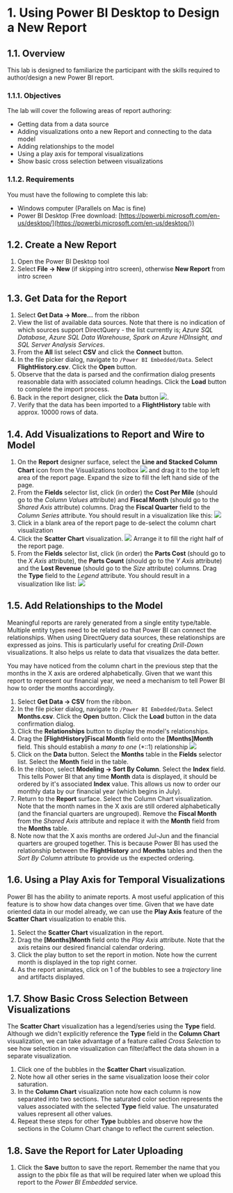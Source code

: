 # 1. Using Power BI Desktop to Design a New Report
## 1.1. Overview
This lab is designed to familiarize the participant with the skills required to author/design a new Power BI report. 

### 1.1.1. Objectives

The lab will cover the following areas of report authoring:

- Getting data from a data source
- Adding visualizations onto a new Report and connecting to the data model
- Adding relationships to the model
- Using a play axis for temporal visualizations
- Show basic cross selection between visualizations

### 1.1.2. Requirements

You must have the following to complete this lab:

- Windows computer (Parallels on Mac is fine)
- Power BI Desktop (Free download: [https://powerbi.microsoft.com/en-us/desktop/](https://powerbi.microsoft.com/en-us/desktop/))

## 1.2. Create a New Report

1. Open the Power BI Desktop tool
2. Select **File -> New** (if skipping intro screen), otherwise **New Report** from intro screen

## 1.3. Get Data for the Report

1. Select **Get Data -> More...** from the ribbon
2. View the list of available data sources. Note that there is no indication of which sources support DirectQuery - the list currently is; *Azure SQL Database, Azure SQL Data Warehouse, Spark on Azure HDInsight, and SQL Server Analysis Services*.
3. From the **All** list select **CSV** and click the **Connect** button.
4. In the file picker dialog, navigate to `/Power BI Embedded/Data`. Select **FlightHistory.csv**. Click the **Open** button.
5. Observe that the data is parsed and the confirmation dialog presents reasonable data with associated column headings. Click the **Load** button to complete the import process.
6. Back in the report designer, click the **Data** button ![](./imgs/1.3.DataButton.png).
7. Verify that the data has been imported to a **FlightHistory** table with approx. 10000 rows of data.     

## 1.4. Add Visualizations to Report and Wire to Model

1. On the **Report** designer surface, select the **Line and Stacked Column Chart** icon from the Visualizations toolbox ![](./imgs/1.4.ColumnChartToolboxIcon.png) and drag it to the top left area of the report page. Expand the size to fill the left hand side of the page.
2.  From the **Fields** selector list, click (in order) the **Cost Per Mile** (should go to the *Column Values* attribute) and **Fiscal Month** (should go to the *Shared Axis* attribute) columns. Drag the **Fiscal Quarter** field to the *Column Series* attribute. You should result in a visualization like this: ![](./imgs/1.4.ColumnChartVisualization.png)
3.  Click in a blank area of the report page to de-select the column chart visualization
4.  Click the **Scatter Chart** visualization. ![](./imgs/1.4.ScatterChartToolboxIcon.png) Arrange it to fill the right half of the report page.
5.  From the **Fields** selector list, click (in order) the **Parts Cost** (should go to the *X Axis* attribute),  the **Parts Count** (should go to the *Y Axis* attribute) and the **Lost Revenue** (should go to the *Size* attribute) columns. Drag the **Type** field to the *Legend* attribute. You should result in a visualization like list: ![](./imgs/1.4.ScatterChartVisualization.png)

## 1.5. Add Relationships to the Model

Meaningful reports are rarely generated from a single entity type/table. Multiple entity types need to be related so that Power BI can connect the relationships. When using DirectQuery data sources, these relationships are expressed as joins. This is particularly useful for creating *Drill-Down* visualizations. It also helps us relate to data that visualizes the data better.

You may have noticed from the column chart in the previous step that the months in the X axis are ordered alphabetically. Given that we want this report to represent our financial year, we need a mechanism to tell Power BI how to order the months accordingly.

1. Select **Get Data -> CSV** from the ribbon. 
2. In the file picker dialog, navigate to `/Power BI Embedded/Data`. Select **Months.csv**. Click the **Open** button. Click the **Load** button in the data confirmation dialog.
3. Click the **Relationships** button to display the model's relationships.
4. Drag the **[FlightHistory]Fiscal Month** field onto the **[Months]Month** field. This should establish a *many to one* (*::1) relationship ![](./imgs/1.5.ModelRelationships.png)
5. Click on the **Data** button. Select the **Months** table in the **Fields** selector list. Select the **Month** field in the table.
6. In the ribbon, select **Modeling -> Sort By Column**. Select the **Index** field. This tells Power BI that any time **Month** data is displayed, it should be ordered by it's associated **Index** value. This allows us now to order our monthly data by our financial year (which begins in July).
7. Return to the **Report** surface. Select the Column Chart visualization. Note that the month names in the X axis are still ordered alphabetically (and the financial quarters are ungrouped). Remove the **Fiscal Month** from the *Shared Axis* attribute and replace it with the **Month** field from the **Months** table.
8. Note now that the X axis months are ordered Jul-Jun and the financial quarters are grouped together. This is because Power BI has used the relationship between the **FlightHistory** and **Months** tables and then the *Sort By Column* attribute to provide us the expected ordering. 

## 1.6. Using a Play Axis for Temporal Visualizations

Power BI has the ability to animate reports. A most useful application of this feature is to show how data changes over time. Given that we have date oriented data in our model already, we can use the **Play Axis** feature of the **Scatter Chart** visualization to enable this.

1. Select the **Scatter Chart** visualization in the report.
2. Drag the **[Months]Month** field onto the *Play Axis* attribute. Note that the axis retains our desired financial calendar ordering.
3. Click the play button to set the report in motion. Note how the current month is displayed in the top right corner.
4. As the report animates, click on 1 of the bubbles to see a *trajectory* line and artifacts displayed.

## 1.7. Show Basic Cross Selection Between Visualizations

The **Scatter Chart** visualization has a legend/series using the **Type** field. Although we didn't explicitly reference the **Type** field in the **Column Chart** visualization, we can take advantage of a feature called *Cross Selection* to see how selection in one visualization can filter/affect the data shown in a separate visualization.

1. Click one of the bubbles in the **Scatter Chart** visualization.
2. Note how all other series in the same visualization loose their color saturation.
3. In the **Column Chart** visualization note how each column is now separated into two sections. The saturated color section represents the values associated with the selected **Type** field value. The unsaturated values represent all other values. 
4. Repeat these steps for other **Type** bubbles and observe how the sections in the Column Chart change to reflect the current selection. 

## 1.8. Save the Report for Later Uploading

1. Click the **Save** button to save the report. Remember the name that you assign to the pbix file as that will be required later when we upload this report to the *Power BI Embedded* service.


